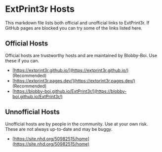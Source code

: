# ExtPrint3r Hosts
This markdown file lists both official and unofficial links to ExtPrint3r. If GitHub pages are blocked you can try some of the links listed here.

## Official Hosts
Official hosts are trustworthy hosts and are maintained by Blobby-Boi. Use these if you can.
- [https://extprint3r.github.io/](https://extprint3r.github.io/) (Recommended)
- [https://extprint3r.pages.dev/](https://extprint3r.pages.dev/) (Recommended)
- [https://blobby-boi.github.io/ExtPrint3r/](https://blobby-boi.github.io/ExtPrint3r/)

## Unnofficial Hosts
Unofficial hosts are by people in the community. Use at your own risk. These are not always up-to-date and may be buggy.
- [https://site.nhd.org/50982515/home](https://site.nhd.org/50982515/home)
